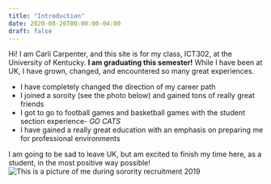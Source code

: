 ```yaml
---
title: "Introduction"
date: 2020-08-26T00:00:00-04:00
draft: false
---
```


Hi! I am Carli Carpenter, and this site is for my class, ICT302, at the University of Kentucky. **I am graduating this semester!** While I have been at UK, I have grown, changed, and encountered so many great experiences.
+ I have completely changed the direction of my career path
+ I joined a soroity (see the photo below) and gained tons of really great friends
+ I got to go to football games and basketball games with the student section experience- *GO CATS*
+ I have gained a really great education with an emphasis on preparing me for professional environments

I am going to be sad to leave UK, but am excited to finish my time here, as a student, in the most positive way possible!
![This is a picture of me during sorority recruitment 2019](https://serene-morse-0e258c.netlify.app/HugoIntro.JPG)
